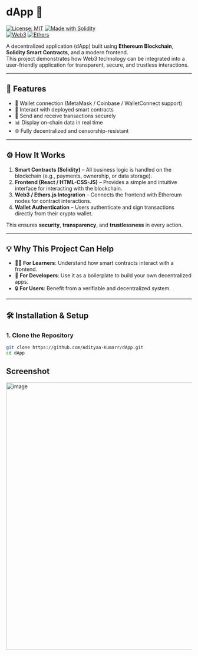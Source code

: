 # dApp 🚀

[![License: MIT](https://img.shields.io/badge/License-MIT-blue.svg)](LICENSE)
[![Made with Solidity](https://img.shields.io/badge/Solidity-^0.8.0-black)](https://soliditylang.org/)  
[![Web3](https://img.shields.io/badge/Web3.js-Ethereum-brightgreen)](https://web3js.readthedocs.io/) 
[![Ethers](https://img.shields.io/badge/Ethers.js-Blockchain-yellow)](https://docs.ethers.io/)  

A decentralized application (dApp) built using **Ethereum Blockchain**, **Solidity Smart Contracts**, and a modern frontend.  
This project demonstrates how Web3 technology can be integrated into a user-friendly application for transparent, secure, and trustless interactions.

---

## 📌 Features
- 🔗 Wallet connection (MetaMask / Coinbase / WalletConnect support)  
- 📝 Interact with deployed smart contracts  
- 💸 Send and receive transactions securely  
- 📊 Display on-chain data in real time  
- 🌐 Fully decentralized and censorship-resistant  

---

## ⚙️ How It Works
1. **Smart Contracts (Solidity)** – All business logic is handled on the blockchain (e.g., payments, ownership, or data storage).  
2. **Frontend (React / HTML-CSS-JS)** – Provides a simple and intuitive interface for interacting with the blockchain.  
3. **Web3 / Ethers.js Integration** – Connects the frontend with Ethereum nodes for contract interactions.  
4. **Wallet Authentication** – Users authenticate and sign transactions directly from their crypto wallet.  

This ensures **security**, **transparency**, and **trustlessness** in every action.

---

## 💡 Why This Project Can Help
- 🧑‍🎓 **For Learners**: Understand how smart contracts interact with a frontend.  
- 💼 **For Developers**: Use it as a boilerplate to build your own decentralized apps.  
- 🔒 **For Users**: Benefit from a verifiable and decentralized system.  

---

## 🛠️ Installation & Setup

### 1. Clone the Repository
```bash
git clone https://github.com/Adityaa-Kumarr/dApp.git
cd dApp

```
##  Screenshot
<img width="1434" height="725" alt="image" src="https://github.com/user-attachments/assets/b0b44b3b-5407-456a-8f02-081cedb0b4a5" />

